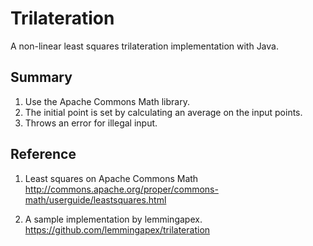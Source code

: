 # Trilateration
A non-linear least squares trilateration implementation with Java.

## Summary
1. Use the Apache Commons Math library.
2. The initial point is set by calculating an average on the input points.
3. Throws an error for illegal input.

## Reference
1. Least squares on Apache Commons Math http://commons.apache.org/proper/commons-math/userguide/leastsquares.html

2. A sample implementation by lemmingapex. https://github.com/lemmingapex/trilateration